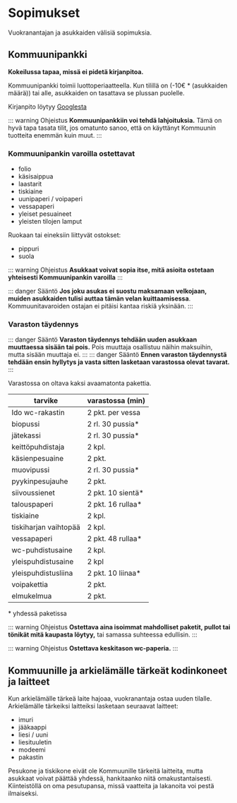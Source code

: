 # Sopimukset

Vuokranantajan ja asukkaiden välisiä sopimuksia.

## Kommuunipankki

**Kokeilussa tapaa, missä ei pidetä kirjanpitoa.**

Kommuunipankki toimii luottoperiaatteella. Kun tilillä on (-10€ * (asukkaiden määrä)) tai alle, asukkaiden on tasattava se plussan puolelle.

Kirjanpito löytyy [Googlesta](https://docs.google.com/spreadsheets/d/1ENhYNFARda3AuRoAyU0aiXNOS3dr70M4JPPfkL_pwBw/edit?usp=sharing)

::: warning Ohjeistus
**Kommuunipankkiin voi tehdä lahjoituksia.** Tämä on hyvä tapa tasata tilit, jos omatunto sanoo, että on käyttänyt Kommuunin tuotteita enemmän kuin muut.
:::

### Kommuunipankin varoilla ostettavat
  - folio
  - käsisaippua
  - laastarit
  - tiskiaine
  - uunipaperi / voipaperi
  - vessapaperi
  - yleiset pesuaineet
  - yleisten tilojen lamput

Ruokaan tai eineksiin liittyvät ostokset:

  - pippuri
  - suola

::: warning Ohjeistus
**Asukkaat voivat sopia itse, mitä asioita ostetaan yhteisesti Kommuunipankin varoilla**
:::

::: danger Sääntö
**Jos joku asukas ei suostu maksamaan velkojaan, muiden asukkaiden tulisi auttaa tämän velan kuittaamisessa**. Kommuunitavaroiden ostajan ei pitäisi kantaa riskiä yksinään.
:::

### Varaston täydennys

::: danger Sääntö
**Varaston täydennys tehdään uuden asukkaan muuttaessa sisään tai pois.** Pois muuttaja osallistuu näihin maksuihin, mutta sisään muuttaja ei.
:::
::: danger Sääntö
**Ennen varaston täydennystä tehdään ensin hyllytys ja vasta sitten lasketaan varastossa olevat tavarat.**
:::

Varastossa on oltava kaksi avaamatonta pakettia.

| tarvike               | varastossa (min)  |
|-----------------------|-------------------|
| Ido wc-rakastin       | 2 pkt. per vessa  |
| biopussi              | 2 rl. 30 pussia*  |
| jätekassi             | 2 rl. 30 pussia*  |
| keittöpuhdistaja      | 2 kpl.            |
| käsienpesuaine        | 2 pkt.            |
| muovipussi            | 2 rl. 30 pussia*  |
| pyykinpesujauhe       | 2 pkt.            |
| siivoussienet         | 2 pkt. 10 sientä* |
| talouspaperi          | 2 pkt. 16 rullaa* |
| tiskiaine             | 2 kpl.            |
| tiskiharjan vaihtopää | 2 kpl.            |
| vessapaperi           | 2 pkt. 48 rullaa* |
| wc-puhdistusaine      | 2 kpl.            |
| yleispuhdistusaine    | 2 kpl             |
| yleispuhdistusliina   | 2 pkt. 10 liinaa* |
| voipakettia           | 2 pkt.            |
| elmukelmua            | 2 pkt.            |

\* yhdessä paketissa

::: warning Ohjeistus
**Ostettava aina isoimmat mahdolliset paketit, pullot tai tönikät mitä kaupasta löytyy,** tai samassa suhteessa edullisin.
:::

::: warning Ohjeistus
**Ostettava keskitason wc-paperia.**
:::

## Kommuunille ja arkielämälle tärkeät kodinkoneet ja laitteet

Kun arkielämälle tärkeä laite hajoaa, vuokranantaja ostaa uuden tilalle. Arkielämälle tärkeiksi laitteiksi lasketaan seuraavat laitteet:

  - imuri
  - jääkaappi
  - liesi / uuni
  - liesituuletin
  - modeemi
  - pakastin

Pesukone ja tiskikone eivät ole Kommuunille tärkeitä laitteita, mutta asukkaat voivat päättää yhdessä, hankitaanko niitä omakustantaisesti. Kiinteistöllä on oma pesutupansa, missä vaatteita ja lakanoita voi pestä ilmaiseksi.
